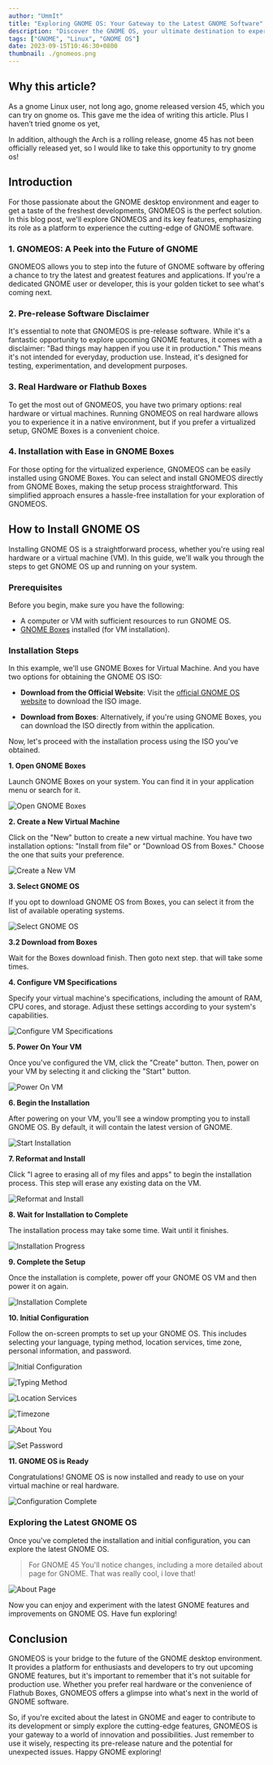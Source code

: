 ```yaml
---
author: "UmmIt"
title: "Exploring GNOME OS: Your Gateway to the Latest GNOME Software"
description: "Discover the GNOME OS, your ultimate destination to experience the latest and most innovative GNOME software. Dive into the cutting-edge of the GNOME desktop environment, explore new features."
tags: ["GNOME", "Linux", "GNOME OS"]
date: 2023-09-15T10:46:30+0800
thumbnail: ./gnomeos.png
---
```


## Why this article?

As a gnome Linux user, not long ago, gnome released version 45, which you can try on gnome os. This gave me the idea of ​​writing this article. Plus I haven’t tried gnome os yet,

In addition, although the Arch is a rolling release, gnome 45 has not been officially released yet, so I would like to take this opportunity to try gnome os!

## Introduction

For those passionate about the GNOME desktop environment and eager to get a taste of the freshest developments, GNOMEOS is the perfect solution. In this blog post, we'll explore GNOMEOS and its key features, emphasizing its role as a platform to experience the cutting-edge of GNOME software.

### 1. GNOMEOS: A Peek into the Future of GNOME

GNOMEOS allows you to step into the future of GNOME software by offering a chance to try the latest and greatest features and applications. If you're a dedicated GNOME user or developer, this is your golden ticket to see what's coming next.

### 2. Pre-release Software Disclaimer

It's essential to note that GNOMEOS is pre-release software. While it's a fantastic opportunity to explore upcoming GNOME features, it comes with a disclaimer: "Bad things may happen if you use it in production." This means it's not intended for everyday, production use. Instead, it's designed for testing, experimentation, and development purposes.

### 3. Real Hardware or Flathub Boxes

To get the most out of GNOMEOS, you have two primary options: real hardware or virtual machines. Running GNOMEOS on real hardware allows you to experience it in a native environment, but if you prefer a virtualized setup, GNOME Boxes is a convenient choice.

### 4. Installation with Ease in GNOME Boxes

For those opting for the virtualized experience, GNOMEOS can be easily installed using GNOME Boxes. You can select and install GNOMEOS directly from GNOME Boxes, making the setup process straightforward. This simplified approach ensures a hassle-free installation for your exploration of GNOMEOS.

## How to Install GNOME OS

Installing GNOME OS is a straightforward process, whether you're using real hardware or a virtual machine (VM). In this guide, we'll walk you through the steps to get GNOME OS up and running on your system.

### Prerequisites

Before you begin, make sure you have the following:

- A computer or VM with sufficient resources to run GNOME OS.
- [GNOME Boxes](https://wiki.gnome.org/Apps/Boxes) installed (for VM installation).

### Installation Steps

In this example, we'll use GNOME Boxes for Virtual Machine. And you have two options for obtaining the GNOME OS ISO:

- **Download from the Official Website**: Visit the [official GNOME OS website](https://os.gnome.org/) to download the ISO image.

- **Download from Boxes**: Alternatively, if you're using GNOME Boxes, you can download the ISO directly from within the application.

Now, let's proceed with the installation process using the ISO you've obtained.

**1. Open GNOME Boxes**

Launch GNOME Boxes on your system. You can find it in your application menu or search for it.

![Open GNOME Boxes](./open-0.png)

**2. Create a New Virtual Machine**

Click on the "New" button to create a new virtual machine. You have two installation options: "Install from file" or "Download OS from Boxes." Choose the one that suits your preference.

![Create a New VM](./open-1.png)

**3. Select GNOME OS**

If you opt to download GNOME OS from Boxes, you can select it from the list of available operating systems.

![Select GNOME OS](./open-dl.png)

**3.2 Download from Boxes**

Wait for the Boxes download finish. Then goto next step. that will take some times.

**4. Configure VM Specifications**

Specify your virtual machine's specifications, including the amount of RAM, CPU cores, and storage. Adjust these settings according to your system's capabilities.

![Configure VM Specifications](./create-1.png)

**5. Power On Your VM**

Once you've configured the VM, click the "Create" button. Then, power on your VM by selecting it and clicking the "Start" button.

![Power On VM](./poweron.png)

**6. Begin the Installation**

After powering on your VM, you'll see a window prompting you to install GNOME OS. By default, it will contain the latest version of GNOME.

![Start Installation](./install-1.png)

**7. Reformat and Install**

Click "I agree to erasing all of my files and apps" to begin the installation process. This step will erase any existing data on the VM.

![Reformat and Install](./install-2.png)

**8. Wait for Installation to Complete**

The installation process may take some time. Wait until it finishes.

![Installation Progress](./install-3.png)

**9. Complete the Setup**

Once the installation is complete, power off your GNOME OS VM and then power it on again.

![Installation Complete](./install-done2.png)

**10. Initial Configuration**

Follow the on-screen prompts to set up your GNOME OS. This includes selecting your language, typing method, location services, time zone, personal information, and password.

![Initial Configuration](./select-1.png)

![Typing Method](./select-2.png)

![Location Services](./select-3.png)

![Timezone](./select-4.png)

![About You](./select-5.png)

![Set Password](./select-6.png)

**11. GNOME OS is Ready**

Congratulations! GNOME OS is now installed and ready to use on your virtual machine or real hardware.

![Configuration Complete](./select-done.png)

### Exploring the Latest GNOME OS

Once you've completed the installation and initial configuration, you can explore the latest GNOME OS.  

>For GNOME 45 You'll notice changes, including a more detailed about page for GNOME. That was really cool, i love that!

![About Page](./about.png)

Now you can enjoy and experiment with the latest GNOME features and improvements on GNOME OS. Have fun exploring!


## Conclusion

GNOMEOS is your bridge to the future of the GNOME desktop environment. It provides a platform for enthusiasts and developers to try out upcoming GNOME features, but it's important to remember that it's not suitable for production use. Whether you prefer real hardware or the convenience of Flathub Boxes, GNOMEOS offers a glimpse into what's next in the world of GNOME software.

So, if you're excited about the latest in GNOME and eager to contribute to its development or simply explore the cutting-edge features, GNOMEOS is your gateway to a world of innovation and possibilities. Just remember to use it wisely, respecting its pre-release nature and the potential for unexpected issues. Happy GNOME exploring!